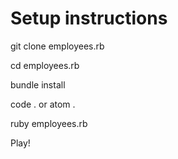 # Setup instructions

git clone employees.rb

cd employees.rb

bundle install

code . or atom .

ruby employees.rb

Play!
